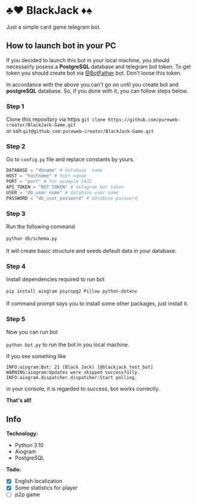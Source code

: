 # ♣️♥️ BlackJack ♦️♠️

Just a simple card game telegram bot.

## **How to launch bot in your PC**
If you decided to launch this bot in your local machine, you should necessairly posess a **PostgreSQL** database and telegram bot token.
To get token you should create bot via [@BotFather](https://t.me/BotFather) bot. Don't loose this token.

In accordance with the above you can't go on until you create bot and **postgreSQL** database.
So, if you done with it, you can follow steps below.

### Step 1
Clone this repository via https
```git clone https://github.com/pureweb-creator/BlackJack-Game.git```<br>
or ssh ```git@github.com:pureweb-creator/BlackJack-Game.git```<br>
### Step 2
Go to ```config.py``` file and replace constants by yours.<br>
```python
DATABASE = "dbname" # database  name
HOST = "hostname" # host namae
PORT = "port" # for example 5432
API_TOKEN = "BOT TOKEN" # telegram bot token
USER = "db_user_name" # database user name
PASSWORD = "db_user_password" # database password
```
### Step 3
Run the following command<br><br>
```python db/schema.py```<br><br>
It will create basic structure and seeds default data in your database.<br>

### Step 4
Install dependencies required to run bot<br><br>
```pip install aiogram psycopg2 Pillow python-dotenv```<br><br>
If command prompt says you to install some other packages, just install it.<br>

### Step 5
Now you can run bot<br><br>
```python bot.py``` to run the bot in you local machine.<br>

If you see somehing like 
```
INFO:aiogram:Bot: 21 (Black Jack) [@blackjack_test_bot]
WARNING:aiogram:Updates were skipped successfully.
INFO:aiogram.dispatcher.dispatcher:Start polling.
```
in your console, it is regarded to success, bot works correctly.

**That's all!**

## Info

**Technology:**
- Python 3.10
- Aiogram
- PostgreSQL

**Todo:**
- [x] English localization
- [x] Some statistics for player
- [ ] p2p game
